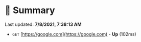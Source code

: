 # 📖 Summary
Last updated: **7/8/2021, 7:38:13 AM**

- `GET` [https://google.com](https://google.com) - **Up** (102ms)
